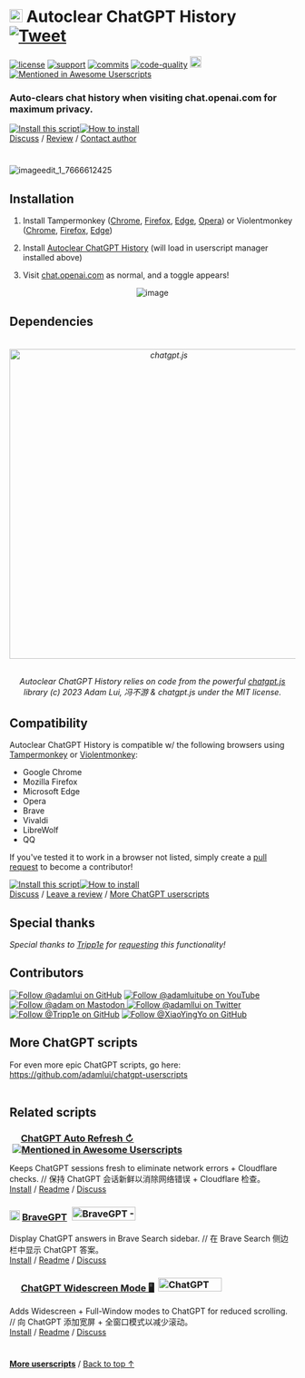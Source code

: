 # <picture><source media="(prefers-color-scheme: dark)" srcset="https://i.imgur.com/RduASbD.png"><img width=23 src="https://raw.githubusercontent.com/adamlui/userscripts/master/chatgpt/media/icons/openai-favicon64.png"></picture> Autoclear ChatGPT History &nbsp;[![Tweet](https://img.shields.io/twitter/url/http/shields.io.svg?style=social)](https://twitter.com/intent/tweet?text=Tired%20of%20cluttered%20ChatGPT%20chat%20history%3F%20Auto-clear%20it%20w%2F%20this%20plug-in%21&url=https://github.com/adamlui/autoclear-chatgpt-history&hashtags=javascript,openai,chatgpt)

[![license](https://img.shields.io/badge/License-MIT-green.svg)](LICENSE.md)
[![support](https://img.shields.io/badge/Support-Chrome/Firefox/Edge/Opera/Brave/Vivaldi/LibreWolf/QQ-989898.svg)](#compatibility)
[![commits](https://img.shields.io/github/commit-activity/w/adamlui/autoclear-chatgpt-history?label=Commits)](https://github.com/adamlui/autoclear-chatgpt-history/commits/main)
[![code-quality](https://img.shields.io/codefactor/grade/github/adamlui/autoclear-chatgpt-history?label=Code%20Quality)](https://www.codefactor.io/repository/github/adamlui/autoclear-chatgpt-history)
<a alt="chatgpt.js" href="https://github.com/chatgptjs/chatgpt.js"><img height=20 src="https://i.imgur.com/AwQqCmB.png"></a>
[![Mentioned in Awesome Userscripts](https://awesome.re/mentioned-badge.svg)](https://github.com/awesome-scripts/awesome-userscripts#privacy)

### Auto-clears chat history when visiting chat.openai.com for maximum privacy.

<a href="https://greasyfork.org/en/scripts/460805-autoclear-chatgpt-history"><img alt="Install this script" src="https://raw.githubusercontent.com/adamlui/userscripts/master/install-button.svg"></a><a href="#installation"><img alt="How to install" title="How to install" src="https://github.com/adamlui/userscripts/raw/master/help-button.svg"></a>
<br>
[Discuss](https://github.com/adamlui/autoclear-chatgpt-history/discussions) /
[Review](https://greasyfork.org/en/scripts/460805-autoclear-chatgpt-history/feedback#post-discussion) /
[Contact author](https://github.com/adamlui)

#

![imageedit_1_7666612425](https://user-images.githubusercontent.com/10906554/223881135-dacad119-a10a-4f7c-9ca1-e5286691003f.png)

## Installation

1. Install Tampermonkey ([Chrome](https://chrome.google.com/webstore/detail/tampermonkey/dhdgffkkebhmkfjojejmpbldmpobfkfo), [Firefox](https://addons.mozilla.org/firefox/addon/tampermonkey/), [Edge](https://microsoftedge.microsoft.com/addons/detail/tampermonkey/iikmkjmpaadaobahmlepeloendndfphd), [Opera](https://addons.opera.com/en/extensions/details/tampermonkey-beta/)) or Violentmonkey ([Chrome](https://chrome.google.com/webstore/detail/violent-monkey/jinjaccalgkegednnccohejagnlnfdag), [Firefox](https://addons.mozilla.org/firefox/addon/violentmonkey/), [Edge](https://microsoftedge.microsoft.com/addons/detail/violentmonkey/eeagobfjdenkkddmbclomhiblgggliao))

2. Install [Autoclear ChatGPT History](https://greasyfork.org/en/scripts/460805-autoclear-chatgpt-history) (will load in userscript manager installed above)

3. Visit [chat.openai.com](https://chat.openai.com) as normal, and a toggle appears!

<div align="center">

![image](https://user-images.githubusercontent.com/10906554/222903818-b621f0eb-74c2-4dff-ae1a-010305da327b.png)

</div>

## Dependencies

<h6>
<div align="center">
<br />

<a href="https://github.com/chatgptjs/chatgpt.js">
<picture>
    <source media="(prefers-color-scheme: dark)" srcset="https://raw.githubusercontent.com/chatgptjs/chatgpt.js/main/media/images/chatgpt.js-logo-dark-mode-5995x619.png">
    <img width=546 alt="chatgpt.js" src="https://raw.githubusercontent.com/chatgptjs/chatgpt.js/main/media/images/chatgpt.js-logo-light-mode-5995x619.png">
</picture></a>
<br /><br />

Autoclear ChatGPT History relies on code from the powerful [chatgpt.js](https://github.com/chatgptjs/chatgpt.js) library (c) 2023 Adam Lui, 冯不游 & chatgpt.js under the MIT license.

</div>
</h6>

## Compatibility

Autoclear ChatGPT History is compatible w/ the following browsers using [Tampermonkey](https://www.tampermonkey.net/) or [Violentmonkey](https://violentmonkey.github.io/):

- Google Chrome
- Mozilla Firefox
- Microsoft Edge
- Opera
- Brave
- Vivaldi
- LibreWolf
- QQ

If you've tested it to work in a browser not listed, simply create a [pull request](https://github.com/adamlui/autoclear-chatgpt-history/pulls) to become a contributor!

<a href="https://greasyfork.org/en/scripts/460805-autoclear-chatgpt-history"><img alt="Install this script" src="https://raw.githubusercontent.com/adamlui/userscripts/master/install-button.svg"></a><a href="#installation"><img alt="How to install" title="How to install" src="https://github.com/adamlui/userscripts/raw/master/help-button.svg"></a>
<br>
[Discuss](https://github.com/adamlui/autoclear-chatgpt-history/discussions) / 
[Leave a review](https://greasyfork.org/en/scripts/460805-autoclear-chatgpt-history/feedback#post-discussion) /
[More ChatGPT userscripts](https://github.com/adamlui/chatgpt-userscripts)

## Special thanks

*Special thanks to [Tripp1e](https://github.com/Tripp1e) for [requesting](https://github.com/adamlui/userscripts/issues/11) this functionality!*

## Contributors

[![Follow @adamlui on GitHub](https://img.shields.io/github/followers/adamlui?label=Follow%20%40adamlui&style=social "GitHub")](https://github.com/adamlui)
[![Follow @adamluitube on YouTube](https://img.shields.io/youtube/channel/subscribers/UCgBMqK7SRL5R__3qM-YAcSg?label=Follow%20%40adamluitube&style=social)](https://www.youtube.com/AdamLuiTube?sub_confirmation=1)
<a href="https://elonsucks.org/@adam" target="_blank"><img align="bottom" src="https://img.shields.io/mastodon/follow/109387703022229926?domain=https%3A%2F%2Felonsucks.org&style=social" alt="Follow @adam on Mastodon" title="Mastodon">
[![Follow @adamllui on Twitter](https://img.shields.io/twitter/follow/adamllui?style=social)](https://twitter.com/adamllui)
[![Follow @Tripp1e on GitHub](https://img.shields.io/github/followers/Tripp1e?label=Follow%20%40Tripp1e&style=social "GitHub")](https://github.com/Tripp1e)
[![Follow @XiaoYingYo on GitHub](https://img.shields.io/github/followers/XiaoYingYo?label=Follow%20%40XiaoYingYo&style=social "GitHub")](https://github.com/XiaoYingYo)

## More ChatGPT scripts

For even more epic ChatGPT scripts, go here: https://github.com/adamlui/chatgpt-userscripts
<br><br>

## Related scripts

### <picture><source media="(prefers-color-scheme: dark)" srcset="https://i.imgur.com/RduASbD.png"><img width=16 src="https://raw.githubusercontent.com/adamlui/chatgpt-userscripts/main/media/icons/openai-favicon64.png"></picture> [ChatGPT Auto Refresh ↻](https://github.com/adamlui/chatgpt-auto-refresh/tree/main/greasemonkey) <a href="https://github.com/awesome-scripts/awesome-userscripts#chatgpt"><img src="https://awesome.re/mentioned-badge.svg" alt="Mentioned in Awesome Userscripts" style="margin:0 0 -2px 5px"></a>

Keeps ChatGPT sessions fresh to eliminate network errors + Cloudflare checks. // 保持 ChatGPT 会话新鲜以消除网络错误 + Cloudflare 检查。
<br>[Install](https://greasyfork.org/en/scripts/462422-chatgpt-auto-refresh) / 
[Readme](https://github.com/adamlui/chatgpt-auto-refresh/tree/main/greasemonkey/README.md) / 
[Discuss](https://github.com/adamlui/chatgpt-auto-refresh/discussions)

### <img src="https://media.bravegpt.com/images/bravegpt-icon48.png" width=18> [BraveGPT](https://bravegpt.com/greasemonkey) <a href="https://www.producthunt.com/posts/bravegpt?utm_source=badge-featured&utm_medium=badge&utm_souce=badge-bravegpt" target="_blank"><img src="https://api.producthunt.com/widgets/embed-image/v1/featured.svg?post_id=385630&theme=light" alt="BraveGPT - Bring&#0032;the&#0032;magic&#0032;of&#0032;ChatGPT&#0032;to&#0032;Brave&#0032;Search&#0033; | Product Hunt" style="width: 112px; height: 24px; margin:0 0 -4px 5px;" width="112" height="24" /></a>

Display ChatGPT answers in Brave Search sidebar. // 在 Brave Search 侧边栏中显示 ChatGPT 答案。
<br>[Install](https://greasyfork.org/en/scripts/462440-bravegpt) / 
[Readme](https://bravegpt.com/greasemonkey/README.md) / 
[Discuss](https://github.bravegpt.com/discussions)

### <picture><source media="(prefers-color-scheme: dark)" srcset="https://i.imgur.com/RduASbD.png"><img width=16 src="https://raw.githubusercontent.com/adamlui/userscripts/master/chatgpt/media/icons/openai-favicon64.png"></picture> [ChatGPT Widescreen Mode 🖥️](https://github.com/adamlui/chatgpt-widescreen/blob/main/greasemonkey) <a href="https://www.producthunt.com/posts/chatgpt-widescreen-mode?utm_source=badge-featured&utm_medium=badge&utm_souce=badge-chatgpt&#0045;widescreen&#0045;mode" target="_blank"><img src="https://api.producthunt.com/widgets/embed-image/v1/featured.svg?post_id=389746&theme=light" alt="ChatGPT&#0032;Widescreen&#0032;Mode - Add&#0032;widescreen&#0032;&#0043;&#0032;full&#0032;window&#0032;modes&#0032;to&#0032;ChatGPT | Product Hunt" style="width: 112px; height: 24px; margin:0 0 -4px 3px;" width="112" height="24" /></a>

Adds Widescreen + Full-Window modes to ChatGPT for reduced scrolling. // 向 ChatGPT 添加宽屏 + 全窗口模式以减少滚动。<br>
[Install](https://greasyfork.org/en/scripts/461473-chatgpt-widescreen-mode) / 
[Readme](https://github.com/adamlui/chatgpt-widescreen/blob/main/greasemonkey/README.md) / 
[Discuss](https://github.com/adamlui/chatgpt-widescreen/discussions)

#
  
<a href="https://github.com/adamlui/userscripts">**More userscripts**</a> / 
<a href="#-autoclear-chatgpt-history-">Back to top ↑</a>
